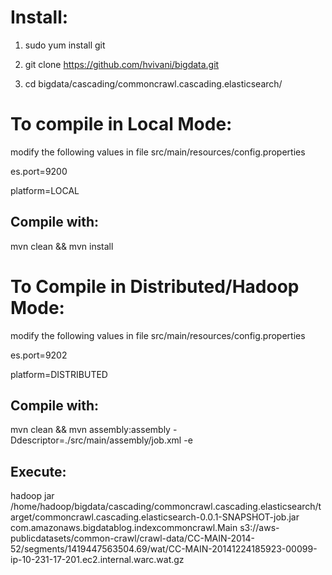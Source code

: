 Install:
========

1) sudo yum install git

2) git clone https://github.com/hvivani/bigdata.git

3) cd bigdata/cascading/commoncrawl.cascading.elasticsearch/

To compile in Local Mode:
=========================
modify the following values in file src/main/resources/config.properties

es.port=9200

platform=LOCAL

Compile with:
-------------

mvn clean && mvn install

To Compile in Distributed/Hadoop Mode:
======================================

modify the following values in file src/main/resources/config.properties

es.port=9202

platform=DISTRIBUTED

Compile with:
-------------

mvn clean && mvn assembly:assembly -Ddescriptor=./src/main/assembly/job.xml -e

Execute:
--------

hadoop jar /home/hadoop/bigdata/cascading/commoncrawl.cascading.elasticsearch/target/commoncrawl.cascading.elasticsearch-0.0.1-SNAPSHOT-job.jar com.amazonaws.bigdatablog.indexcommoncrawl.Main s3://aws-publicdatasets/common-crawl/crawl-data/CC-MAIN-2014-52/segments/1419447563504.69/wat/CC-MAIN-20141224185923-00099-ip-10-231-17-201.ec2.internal.warc.wat.gz
